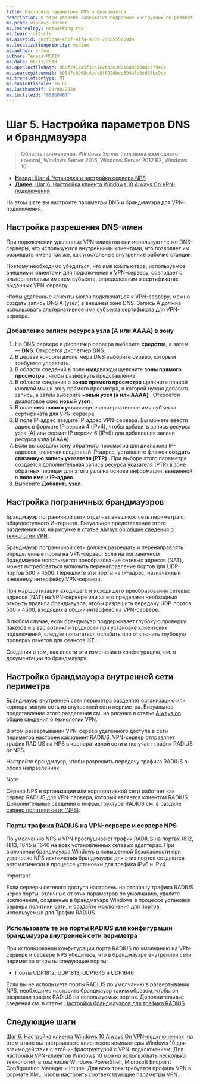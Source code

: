 ```yaml
---
title: Настройка параметров DNS и брандмауэра
description: В этом разделе содержатся подробные инструкции по развертыванию Always On VPN в Windows Server 2016.
ms.prod: windows-server
ms.technology: networking-ras
ms.topic: article
ms.assetid: d8cf3bae-45bf-4ffa-9205-290d555c59da
ms.localizationpriority: medium
ms.author: v-tea
author: Teresa-MOTIV
ms.date: 06/11/2018
ms.openlocfilehash: 0bdf2917a5f33b1e2ba5e3d216d8610887c79e8c
ms.sourcegitcommit: b00d7c8968c4adc8f699dbee694afe6ed36bc9de
ms.translationtype: MT
ms.contentlocale: ru-RU
ms.lasthandoff: 04/08/2020
ms.locfileid: "80860467"
---
```

# <a name="step-5-configure-dns-and-firewall-settings"></a>Шаг 5. Настройка параметров DNS и брандмауэра

>Область применения: Windows Server (половина ежегодного канала), Windows Server 2016, Windows Server 2012 R2, Windows 10

- [**Назад:** Шаг 4. Установка и настройка сервера NPS](vpn-deploy-nps.md)
- [**Далее:** Шаг 6. Настройка клиента Windows 10 Always On VPN-подключений](vpn-deploy-client-vpn-connections.md)

На этом шаге вы настроите параметры DNS и брандмауэра для VPN-подключения.

## <a name="configure-dns-name-resolution"></a>Настройка разрешения DNS-имен

При подключении удаленных VPN-клиентов они используют те же DNS-серверы, что используются внутренними клиентами, что позволяет им разрешать имена так же, как и остальные внутренние рабочие станции.

Поэтому необходимо убедиться, что имя компьютера, используемое внешними клиентами для подключения к VPN-серверу, совпадает с альтернативным именем субъекта, определенным в сертификатах, выданных VPN-серверу.

Чтобы удаленные клиенты могли подключаться к VPN-серверу, можно создать запись DNS A (узел) в внешней зоне DNS. Запись A должна использовать альтернативное имя субъекта сертификата для VPN-сервера.

### <a name="to-add-a-host-a-or-aaaa-resource-record-to-a-zone"></a>Добавление записи ресурса узла (A или AAAA) в зону

1. На DNS-сервере в диспетчер сервера выберите **средства**, а затем — **DNS**. Откроется диспетчер DNS.
2. В дереве консоли диспетчера DNS выберите сервер, которым требуется управлять.
3. В области сведений в поле **имя**дважды щелкните **зоны прямого просмотра** , чтобы развернуть представление.
4. В области сведения о **зонах прямого просмотра** щелкните правой кнопкой мыши зону прямого просмотра, к которой нужно добавить запись, а затем выберите **новый узел (a или AAAA)** . Откроется диалоговое окно **новый узел** .
5. В поле **имя** **нового узла**введите альтернативное имя субъекта сертификата для VPN-сервера.
6. В поле IP-адрес введите IP-адрес VPN-сервера. Вы можете ввести адрес в формате IP версии 4 (IPv4), чтобы добавить запись ресурса узла (A) или формат IP версии 6 (IPv6) для добавления записи ресурса узла (AAAA).
7. Если вы создали зону обратного просмотра для диапазона IP-адресов, включая введенный IP-адрес, установите флажок **создать связанную запись указателя (PTR)** .  При выборе этого параметра создается дополнительная запись ресурса указателя (PTR) в зоне обратных передач для этого узла на основе информации, введенной в **поле имя** и **IP-адрес**.
8. Выберите **Добавить узел**.

## <a name="configure-the-edge-firewall"></a>Настройка пограничных брандмауэров

Брандмауэр пограничной сети отделяет внешнюю сеть периметра от общедоступного Интернета. Визуальное представление этого разделения см. на рисунке в статье [Always on общие сведения о технологии VPN](../always-on-vpn-technology-overview.md).

Брандмауэр пограничной сети должен разрешать и перенаправлять определенные порты на VPN-сервер. Если на пограничном брандмауэре используется преобразование сетевых адресов (NAT), может потребоваться включить перенаправление портов для UDP-портов 500 и 4500. Перешлите эти порты на IP-адрес, назначенный внешнему интерфейсу VPN-сервера.

При маршрутизации входящего и исходящего преобразования сетевых адресов (NAT) на VPN-сервере или за его пределами необходимо открыть правила брандмауэра, чтобы разрешить передачу UDP-портов 500 и 4500, входящих в общий интерфейс на VPN-сервере.

В любом случае, если брандмауэр поддерживает глубокую проверку пакетов и у вас возникли трудности при установке клиентских подключений, следует попытаться ослабить или отключить глубокую проверку пакетов для сеансов IKE.

Сведения о том, как внести эти изменения в конфигурацию, см. в документации по брандмауэру.

## <a name="configure-the-internal-perimeter-network-firewall"></a>Настройка брандмауэра внутренней сети периметра

Брандмауэр внутренней сети периметра разделяет организацию или корпоративную сеть из внутренней сети периметра. Визуальное представление этого разделения см. на рисунке в статье [Always on общие сведения о технологии VPN](../always-on-vpn-technology-overview.md).

В этом развертывании VPN-сервер удаленного доступа в сети периметра настроен как клиент RADIUS.  VPN-сервер отправляет трафик RADIUS на NPS в корпоративной сети и получает трафик RADIUS от NPS.

Настройте брандмауэр, чтобы разрешить передачу трафика RADIUS в обоих направлениях.

>[!NOTE]
>Сервер NPS в организации или корпоративной сети работает как сервер RADIUS для VPN-сервера, который является клиентом RADIUS. Дополнительные сведения о инфраструктуре RADIUS см. в разделе [сервер политики сети (NPS)](../../../../../networking/technologies/nps/nps-top.md).

### <a name="radius-traffic-ports-on-the-vpn-server-and-nps-server"></a>Порты трафика RADIUS на VPN-сервере и сервере NPS

По умолчанию NPS и VPN прослушивают трафик RADIUS на портах 1812, 1813, 1645 и 1646 на всех установленных сетевых адаптерах. При включении брандмауэра Windows в повышенной безопасности при установке NPS исключения брандмауэра для этих портов создаются автоматически в процессе установки для трафика IPv6 и IPv4.

>[!IMPORTANT]
>Если серверы сетевого доступа настроены на отправку трафика RADIUS через порты, отличные от этих параметров по умолчанию, удалите исключения, созданные в брандмауэре Windows в процессе установки сервера политики сети, и создайте исключения для портов, используемых для Трафик RADIUS.

### <a name="use-the-same-radius-ports-for-the-internal-perimeter-network-firewall-configuration"></a>Использовать те же порты RADIUS для конфигурации брандмауэра внутренней сети периметра

При использовании конфигурации порта RADIUS по умолчанию на VPN-сервере и сервере NPS убедитесь, что в брандмауэре внутренней сети периметра открыты следующие порты:

- Порты UDP1812, UDP1813, UDP1645 и UDP1646

Если вы не используете порты RADIUS по умолчанию в развертывании NPS, необходимо настроить брандмауэр таким образом, чтобы он разрешал трафик RADIUS на используемых портах. Дополнительные сведения см. в статье [Настройка брандмауэров для трафика RADIUS](../../../../../networking/technologies/nps/nps-firewalls-configure.md).

## <a name="next-steps"></a>Следующие шаги

[Шаг 6. Настройка клиента Windows 10 Always On VPN-подключениях](vpn-deploy-client-vpn-connections.md). на этом этапе вы настраиваете клиентские компьютеры Windows 10 для взаимодействия с этой инфраструктурой с VPN-подключением. Для настройки VPN-клиентов Windows 10 можно использовать несколько технологий, в том числе Windows PowerShell, Microsoft Endpoint Configuration Manager и Intune. Для всех трех требуется профиль VPN в формате XML, чтобы настроить соответствующие параметры VPN.